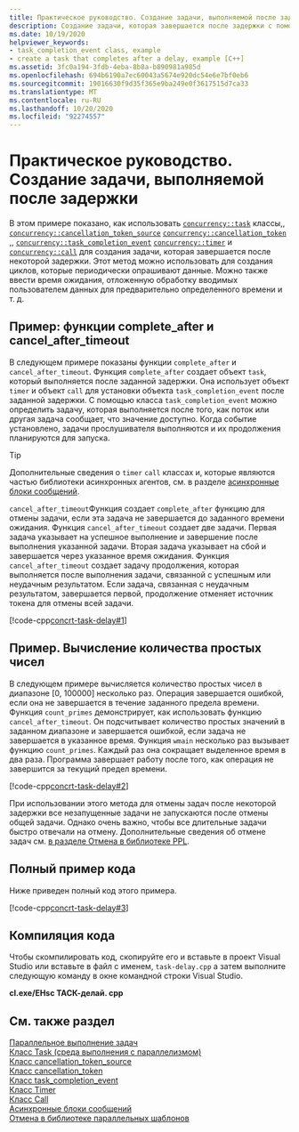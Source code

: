 ```yaml
---
title: Практическое руководство. Создание задачи, выполняемой после задержки
description: Создание задачи, которая завершается после задержки с помощью библиотеки PPL ConcRT.
ms.date: 10/19/2020
helpviewer_keywords:
- task_completion_event class, example
- create a task that completes after a delay, example [C++]
ms.assetid: 3fc0a194-3fdb-4eba-8b8a-b890981a985d
ms.openlocfilehash: 694b6190a7ec60043a5674e920dc54e6e7bf0eb6
ms.sourcegitcommit: 19016630f9d35f365e9ba249e0f3617515d7ca33
ms.translationtype: MT
ms.contentlocale: ru-RU
ms.lasthandoff: 10/20/2020
ms.locfileid: "92274557"
---
```

# <a name="how-to-create-a-task-that-completes-after-a-delay"></a>Практическое руководство. Создание задачи, выполняемой после задержки

В этом примере показано, как использовать [`concurrency::task`](../../parallel/concrt/reference/task-class.md) классы,, [`concurrency::cancellation_token_source`](../../parallel/concrt/reference/cancellation-token-source-class.md) [`concurrency::cancellation_token`](../../parallel/concrt/reference/cancellation-token-class.md) ,, [`concurrency::task_completion_event`](../../parallel/concrt/reference/task-completion-event-class.md) [`concurrency::timer`](../../parallel/concrt/reference/timer-class.md) и [`concurrency::call`](../../parallel/concrt/reference/call-class.md) для создания задачи, которая завершается после некоторой задержки. Этот метод можно использовать для создания циклов, которые периодически опрашивают данные. Можно также ввести время ожидания, отложенную обработку вводимых пользователем данных для предварительно определенного времени и т. д.

## <a name="example-complete_after-and-cancel_after_timeout-functions"></a>Пример: функции complete_after и cancel_after_timeout

В следующем примере показаны функции `complete_after` и `cancel_after_timeout`. Функция `complete_after` создает объект `task`, который выполняется после заданной задержки. Она использует объект `timer` и объект `call` для установки объекта `task_completion_event` после заданной задержки. С помощью класса `task_completion_event` можно определить задачу, которая выполняется после того, как поток или другая задача сообщает, что значение доступно. Когда событие установлено, задачи прослушивателя выполняются и их продолжения планируются для запуска.

> [!TIP]
> Дополнительные сведения о `timer` `call` классах и, которые являются частью библиотеки асинхронных агентов, см. в разделе [асинхронные блоки сообщений](../../parallel/concrt/asynchronous-message-blocks.md).

`cancel_after_timeout`Функция создает `complete_after` функцию для отмены задачи, если эта задача не завершается до заданного времени ожидания. Функция `cancel_after_timeout` создает две задачи. Первая задача указывает на успешное выполнение и завершение после выполнения указанной задачи. Вторая задача указывает на сбой и завершается через указанное время ожидания. Функция `cancel_after_timeout` создает задачу продолжения, которая выполняется после выполнения задачи, связанной с успешным или неудачным результатом. Если задача, связанная с неудачным результатом, завершается первой, продолжение отменяет источник токена для отмены всей задачи.

[!code-cpp[concrt-task-delay#1](../../parallel/concrt/codesnippet/cpp/how-to-create-a-task-that-completes-after-a-delay_1.cpp)]

## <a name="example-compute-count-of-prime-numbers"></a>Пример. Вычисление количества простых чисел

В следующем примере вычисляется количество простых чисел в диапазоне [0, 100000] несколько раз. Операция завершается ошибкой, если она не завершается в течение заданного предела времени. Функция `count_primes` демонстрирует, как использовать функцию `cancel_after_timeout`. Он подсчитывает количество простых значений в заданном диапазоне и завершается ошибкой, если задача не завершается в указанное время. Функция `wmain` несколько раз вызывает функцию `count_primes`. Каждый раз она сокращает выделенное время в два раза. Программа завершает работу после того, как операция не завершится за текущий предел времени.

[!code-cpp[concrt-task-delay#2](../../parallel/concrt/codesnippet/cpp/how-to-create-a-task-that-completes-after-a-delay_2.cpp)]

При использовании этого метода для отмены задач после некоторой задержки все незапущенные задачи не запускаются после отмены общей задачи. Однако очень важно, чтобы все длительные задачи быстро отвечали на отмену. Дополнительные сведения об отмене задач см. [в разделе Отмена в библиотеке PPL](cancellation-in-the-ppl.md).

## <a name="complete-code-example"></a>Полный пример кода

Ниже приведен полный код этого примера.

[!code-cpp[concrt-task-delay#3](../../parallel/concrt/codesnippet/cpp/how-to-create-a-task-that-completes-after-a-delay_3.cpp)]

## <a name="compiling-the-code"></a>Компиляция кода

Чтобы скомпилировать код, скопируйте его и вставьте в проект Visual Studio или вставьте в файл с именем, `task-delay.cpp` а затем выполните следующую команду в окне командной строки Visual Studio.

**cl.exe/EHsc ТАСК-делай. cpp**

## <a name="see-also"></a>См. также раздел

[Параллельное выполнение задач](../../parallel/concrt/task-parallelism-concurrency-runtime.md)<br/>
[Класс Task (среда выполнения с параллелизмом)](../../parallel/concrt/reference/task-class.md)<br/>
[Класс cancellation_token_source](../../parallel/concrt/reference/cancellation-token-source-class.md)<br/>
[Класс cancellation_token](../../parallel/concrt/reference/cancellation-token-class.md)<br/>
[Класс task_completion_event](../../parallel/concrt/reference/task-completion-event-class.md)<br/>
[Класс Timer](../../parallel/concrt/reference/timer-class.md)<br/>
[Класс Call](../../parallel/concrt/reference/call-class.md)<br/>
[Асинхронные блоки сообщений](../../parallel/concrt/asynchronous-message-blocks.md)<br/>
[Отмена в библиотеке параллельных шаблонов](cancellation-in-the-ppl.md)
